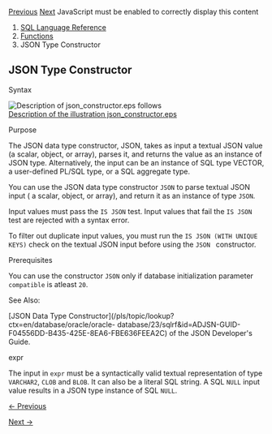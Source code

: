 [Previous](JSON_VALUE.md) [Next](KURTOSIS_POP.md) JavaScript must be
enabled to correctly display this content

  1. [SQL Language Reference ](index.md)
  2. [Functions](Functions.md)
  3. JSON Type Constructor

## JSON Type Constructor

Syntax

  

![Description of json_constructor.eps
follows](https://docs.oracle.com/en/database/oracle/oracle-database/23/sqlrf/img/json_constructor.gif)  
[Description of the illustration
json_constructor.eps](img_text/json_constructor.md)

  

Purpose

The JSON data type constructor, JSON, takes as input a textual JSON value (a
scalar, object, or array), parses it, and returns the value as an instance of
JSON type. Alternatively, the input can be an instance of SQL type VECTOR, a
user-defined PL/SQL type, or a SQL aggregate type.

You can use the JSON data type constructor `JSON` to parse textual JSON input
( a scalar, object, or array), and return it as an instance of type `JSON`.

Input values must pass the `IS JSON` test. Input values that fail the `IS
JSON` test are rejected with a syntax error.

To filter out duplicate input values, you must run the `IS JSON (WITH UNIQUE
KEYS)` check on the textual JSON input before using the `JSON ` constructor.

Prerequisites

You can use the constructor `JSON` only if database initialization parameter
`compatible` is atleast `20`.

See Also:

[JSON Data Type Constructor](/pls/topic/lookup?ctx=en/database/oracle/oracle-
database/23/sqlrf&id=ADJSN-GUID-F04556DD-B435-425E-8EA6-FBE636FEEA2C) of the
JSON Developer's Guide.

expr

The input in `expr` must be a syntactically valid textual representation of
type `VARCHAR2`, `CLOB` and `BLOB`. It can also be a literal SQL string. A SQL
`NULL` input value results in a JSON type instance of SQL `NULL`.


[← Previous](JSON_VALUE.md)

[Next →](KURTOSIS_POP.md)
